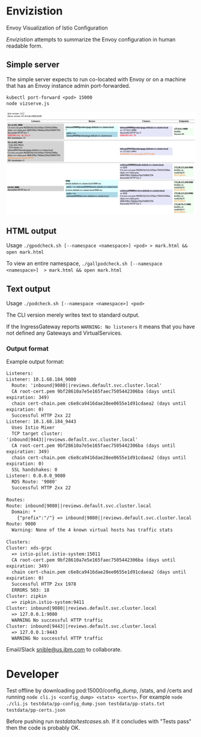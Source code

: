 # Envizistion

Envoy Visualization of Istio Configuration

*Envizistion* attempts to summarize the Envoy configuration in human readable form.

## Simple server

The simple server expects to run co-located with Envoy or on a
machine that has an Envoy instance admin port-forwarded.

```
kubectl port-forward <pod> 15000
node vizserve.js
```

![Sample output](graphical.png?raw=true "Sample output")

## HTML output

Usage `./gpodcheck.sh [--namespace <namespace>] <pod> > mark.html && open mark.html`

To view an entire namespace, `./gallpodcheck.sh [--namespace <namespace>]  > mark.html && open mark.html`

## Text output

Usage `./podcheck.sh [--namespace <namespace>] <pod>`


The
CLI version merely writes text to standard output.

If the IngressGateway reports `WARNING: No listeners` it means that you
have not defined any Gateways and VirtualServices. 

### Output format

Example output format:

```
Listeners:
Listener: 10.1.68.184_9080
  Route: 'inbound|9080||reviews.default.svc.cluster.local'
  CA root-cert.pem 9bf28610a7e5e165faec7505442306ba (days until expiration: 349)
  chain cert-chain.pem c6e8ca9416dae28ee0655e1d91cdaea2 (days until expiration: 0)
  Successful HTTP 2xx 22
Listener: 10.1.68.184_9443
  Uses Istio Mixer
  TCP target cluster: 'inbound|9443||reviews.default.svc.cluster.local'
  CA root-cert.pem 9bf28610a7e5e165faec7505442306ba (days until expiration: 349)
  chain cert-chain.pem c6e8ca9416dae28ee0655e1d91cdaea2 (days until expiration: 0)
  SSL handshakes: 0
Listener: 0.0.0.0_9080
  RDS Route: '9080'
  Successful HTTP 2xx 22

Routes:
Route: inbound|9080||reviews.default.svc.cluster.local
  Domain: *
    {"prefix":"/"} => inbound|9080||reviews.default.svc.cluster.local
Route: 9080
  Warning: None of the 4 known virtual hosts has traffic stats

Clusters:
Cluster: xds-grpc
  => istio-pilot.istio-system:15011
  CA root-cert.pem 9bf28610a7e5e165faec7505442306ba (days until expiration: 349)
  chain cert-chain.pem c6e8ca9416dae28ee0655e1d91cdaea2 (days until expiration: 0)
  Successful HTTP 2xx 1978
  ERRORS 503: 18
Cluster: zipkin
  => zipkin.istio-system:9411
Cluster: inbound|9080||reviews.default.svc.cluster.local
  => 127.0.0.1:9080
  WARNING No successful HTTP traffic
Cluster: inbound|9443||reviews.default.svc.cluster.local
  => 127.0.0.1:9443
  WARNING No successful HTTP traffic
```

Email/Slack snible@us.ibm.com to collaborate.

# Developer

Test offline by downloading pod:15000/config_dump, /stats, and /certs and running `node cli.js <config_dump> <stats> <certs>`.  For example `node ./cli.js testdata/pp-config_dump.json testdata/pp-stats.txt testdata/pp-certs.json`

Before pushing run _testdata/testcases.sh_.  If it concludes with "Tests pass" then the code is probably OK.
